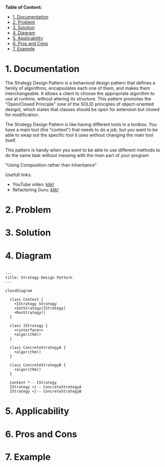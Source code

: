 **Table of Content:**

* [1. Documentation](#1-documentation)
* [2. Problem](#2-problem)
* [3. Solution](#3-solution)
* [4. Diagram](#4-diagram)
* [5. Applicability](#5-applicability)
* [6. Pros and Cons](#6-pros-and-cons)
* [7. Example](#7-example)

# 1. Documentation

The Strategy Design Pattern is a behavioral design pattern that defines a family of algorithms, encapsulates each one of them, and makes them interchangeable. It allows a client to choose the appropriate algorithm to use at runtime, without altering its structure. This pattern promotes the "Open/Closed Principle" (one of the SOLID principles of object-oriented design), which states that classes should be open for extension but closed for modification.

The Strategy Design Pattern is like having different tools in a toolbox. You have a main tool (the "context") that needs to do a job, but you want to be able to swap out the specific tool it uses without changing the main tool itself.

This pattern is handy when you want to be able to use different methods to do the same task without messing with the main part of your program

"Using Composition rather than Inheritance"

Usefull links:
* YouTube video: [klik!](https://www.youtube.com/watch?v=v9ejT8FO-7I&list=PLrhzvIcii6GNjpARdnO4ueTUAVR9eMBpc)
* Refactoring Guru: [klik!](https://refactoring.guru/design-patterns/strategy)

# 2. Problem

# 3. Solution

# 4. Diagram


```mermaid

---
title: Strategy Design Pattern
---

classDiagram

  class Context {
    +IStrategy Strategy
    +SetStrategy(IStrategy)
    +RunStrategy()
  }

  class IStrategy {
    <<interface>> 
    +algorithm()
  }

  class ConcreteStrategyA {
    +algorithm()
  }

  class ConcreteStrategyB {
    +algorithm()
  }

  Context *-- IStrategy 
  IStrategy <|-- ConcreteStrategyA
  IStrategy <|-- ConcreteStrategyB

```
# 5. Applicability

# 6. Pros and Cons

# 7. Example

